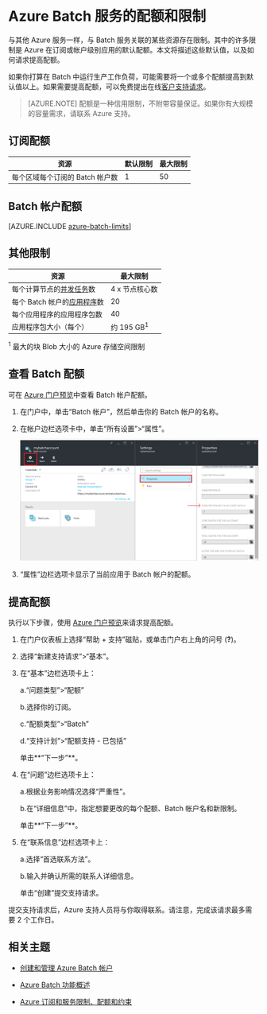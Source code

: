 <properties
	pageTitle="Batch 服务配额和限制 | Azure"
	description="了解使用 Azure Batch 服务时的配额、限制和约束"
	services="batch"
	documentationCenter=""
	authors="mmacy"
	manager="timlt"
	editor=""/>

<tags
	ms.service="batch"
	ms.date="06/10/2016"
	wacn.date="07/11/2016"/>



# Azure Batch 服务的配额和限制

与其他 Azure 服务一样，与 Batch 服务关联的某些资源存在限制。其中的许多限制是 Azure 在订阅或帐户级别应用的默认配额。本文将描述这些默认值，以及如何请求提高配额。

如果你打算在 Batch 中运行生产工作负荷，可能需要将一个或多个配额提高到默认值以上。如果需要提高配额，可以免费提出在线[客户支持请求](#increase-a-quota)。

>[AZURE.NOTE] 配额是一种信用限制，不附带容量保证。如果你有大规模的容量需求，请联系 Azure 支持。

## 订阅配额
**资源**|**默认限制**|**最大限制**
---|---|---
每个区域每个订阅的 Batch 帐户数 | 1 | 50

## <a name="batch-account-quotas"></a>Batch 帐户配额
[AZURE.INCLUDE [azure-batch-limits](../../includes/azure-batch-limits.md)]

## 其他限制
**资源**|**最大限制**
---|---
每个计算节点的[并发任务](/documentation/articles/batch-parallel-node-tasks)数 | 4 x 节点核心数
每个 Batch 帐户的[应用程序](/documentation/articles/batch-application-packages)数 | 20
每个应用程序的应用程序包数 | 40
应用程序包大小（每个） | 约 195 GB<sup>1</sup>

<sup>1</sup> 最大的块 Blob 大小的 Azure 存储空间限制

## 查看 Batch 配额

可在 [Azure 门户预览][portal]中查看 Batch 帐户配额。

1. 在门户中，单击“Batch 帐户”，然后单击你的 Batch 帐户的名称。

2. 在帐户边栏选项卡中，单击“所有设置”>“属性”。

	![Batch 帐户配额][account_quotas]

3. “属性”边栏选项卡显示了当前应用于 Batch 帐户的配额。

## <a name="increase-a-quota"></a>提高配额

执行以下步骤，使用 [Azure 门户预览][portal]来请求提高配额。

1. 在门户仪表板上选择“帮助 + 支持”磁贴，或单击门户右上角的问号 (**?**)。

2. 选择“新建支持请求”>“基本”。

3. 在“基本”边栏选项卡上：

	a.“问题类型”>“配额”

	b.选择你的订阅。

	c.“配额类型”>“Batch”

	d.“支持计划”>“配额支持 - 已包括”

	单击**“下一步”**。

4. 在“问题”边栏选项卡上：

	a.根据业务影响情况选择“严重性”。

	b.在“详细信息”中，指定想要更改的每个配额、Batch 帐户名和新限制。

	单击**“下一步”**。

5. 在“联系信息”边栏选项卡上：

	a.选择“首选联系方法”。

	b.输入并确认所需的联系人详细信息。

	单击“创建”提交支持请求。

提交支持请求后，Azure 支持人员将与你取得联系。请注意，完成该请求最多需要 2 个工作日。

## 相关主题

* [创建和管理 Azure Batch 帐户](/documentation/articles/batch-account-create-portal/)
* [Azure Batch 功能概述](/documentation/articles/batch-api-basics/)

* [Azure 订阅和服务限制、配额和约束](/documentation/articles/azure-subscription-service-limits/)

[portal]: https://portal.azure.cn
[portal_classic_increase]: https://azure.microsoft.com/blog/2014/06/04/azure-limits-quotas-increase-requests/
[support_sev]: http://aka.ms/supportseverity

[account_quotas]: ./media/batch-quota-limit/accountquota_portal.PNG

<!---HONumber=Mooncake_0704_2016-->